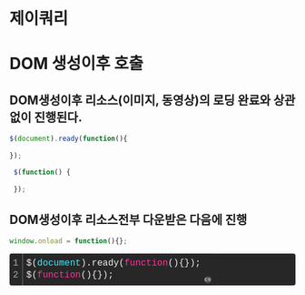 # 제이쿼리
<script  src="http://code.jquery.com/jquery-2.2.1.min.js"></script>

# DOM 생성이후 호출
## DOM생성이후 리소스(이미지, 동영상)의 로딩 완료와 상관없이 진행된다.
```javascript
$(document).ready(function(){				
  
});
```
```javascript
 $(function() {
           
 });
```
## DOM생성이후 리소스전부 다운받은 다음에 진행
```javascript
window.onload = function(){};
```

<div class="colorscripter-code" style="color:#f0f0f0;font-family:Consolas, 'Liberation Mono', Menlo, Courier, monospace !important; position:relative !important;overflow:auto"><table class="colorscripter-code-table" style="margin:0;padding:0;border:none;background-color:#272727;border-radius:4px;" cellspacing="0" cellpadding="0"><tr><td style="padding:6px;border-right:2px solid #4f4f4f"><div style="margin:0;padding:0;word-break:normal;text-align:right;color:#aaa;font-family:Consolas, 'Liberation Mono', Menlo, Courier, monospace !important;line-height:130%"><div style="line-height:130%">1</div><div style="line-height:130%">2</div></div></td><td style="padding:6px 0;text-align:left"><div style="margin:0;padding:0;color:#f0f0f0;font-family:Consolas, 'Liberation Mono', Menlo, Courier, monospace !important;line-height:130%"><div style="padding:0 6px; white-space:pre; line-height:130%">$(<span style="color:#4be6fa">document</span>).ready(<span style="color:#ff3399">function</span>(){});</div><div style="padding:0 6px; white-space:pre; line-height:130%">$(<span style="color:#ff3399">function</span>(){});</div></div></td><td style="vertical-align:bottom;padding:0 2px 4px 0"><a href="http://colorscripter.com/info#e" target="_blank" style="text-decoration:none;color:white"><span style="font-size:9px;word-break:normal;background-color:#4f4f4f;color:white;border-radius:10px;padding:1px">cs</span></a></td></tr></table></div>
